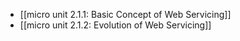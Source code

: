 - [[micro unit 2.1.1: Basic Concept of Web Servicing]]
- [[micro unit 2.1.2: Evolution of Web Servicing]]